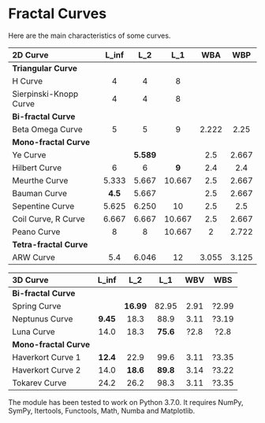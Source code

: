 # Fractal Curves

Here are the main characteristics of some curves.

|2D Curve               |  L_inf  |   L_2   |   L_1   |   WBA  |   WBP  |
|:---                   |  :---:  |  :---:  |  :---:  |  :---: |  :---: |
|**Triangular Curve**   |                                               |
|H Curve                |    4    |    4    |    8    |        |        |
|Sierpinski-Knopp Curve |    4    |    4    |    8    |        |        |
|**Bi-fractal Curve**   |         |         |         |        |        |
|Beta Omega Curve       |    5    |    5    |    9    |  2.222 |  2.25  |
|**Mono-fractal Curve** |                                               |
|Ye Curve               |         |**5.589**|         |  2.5   |  2.667 |
|Hilbert Curve          |    6    |    6    |  **9**  |  2.4   |  2.4   |
|Meurthe Curve          |  5.333  |  5.667  | 10.667  |  2.5   |  2.667 |
|Bauman Curve           | **4.5** |  5.667  |         |  2.5   |  2.667 |
|Sepentine Curve        |  5.625  |  6.250  |   10    |  2.5   |  2.5   |
|Coil Curve, R Curve    |  6.667  |  6.667  | 10.667  |  2.5   |  2.667 |
|Peano Curve            |    8    |    8    | 10.667  |   2    |  2.722 |
|**Tetra-fractal Curve**|                                               |
|ARW Curve              |   5.4   |  6.046  |   12    | 3.055  | 3.125  |

|3D Curve               |  L_inf  |   L_2   |   L_1   |   WBV  |   WBS  |
|:---                   |  :---:  |  :---:  |  :---:  |  :---: |  :---: |
|**Bi-fractal Curve**   |                                               |
|Spring Curve           |         |**16.99**|  82.95  |  2.91  |  ?2.99 |
|Neptunus Curve         |**9.45** |  18.3   |  88.9   |  3.11  |  ?3.19 |
|Luna Curve             |  14.0   |  18.3   |**75.6** |  ?2.8  |  ?2.8  |
|**Mono-fractal Curve**                                                 |
|Haverkort Curve 1      |**12.4** |  22.9   |  99.6   |  3.11  |  ?3.35 |
|Haverkort Curve 2      |  14.0   |**18.6** |**89.8** |  3.14  |  ?3.22 |
|Tokarev Curve          |  24.2   |  26.2   |  98.3   |  3.11  |  ?3.35 |

The module has been tested to work on Python 3.7.0. It requires NumPy, SymPy, Itertools, Functools, Math, Numba and Matplotlib.
